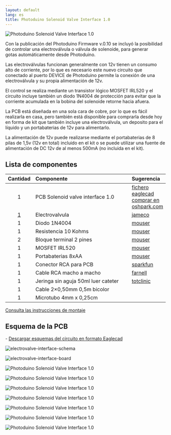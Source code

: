 ```yaml
---
layout: default
lang: es
title: Photoduino Solenoid Valve Interface 1.0
---
```

![](../../../../assets/images/IMG_4806.jpg "Photoduino Solenoid Valve Interface 1.0")

Con la publicación del Photoduino Firmware v.0.10 se incluyó la posibilidad de controlar una electroválvula o válvula de solenoide, para generar gotas automáticamente desde Photoduino.

Las electroválvulas funcionan generalmente con 12v tienen un consumo alto de corriente, por lo que es necesario este nuevo circuito que conectado al puerto DEVICE de Photoduino permite la conexión de una electroválvula y su propia alimentación de 12v.

El control se realiza mediante un transistor lógico MOSFET IRL520 y el circuito incluye también un diodo 1N4004 de protección para evitar que la corriente acumulada en la bobina del solenoide retorne hacia afuera.

La PCB está diseñada en una sola cara de cobre, por lo que es fácil realizarla en casa, pero también está disponible para comprarla desde hoy en forma de kit que también incluye una electroválvula, un deposito para el líquido y un portabaterias de 12v para alimentarlo.

La alimentación de 12v puede realizarse mediante el portabaterias de 8 pilas de 1,5v (12v en total) incluido en el kit o se puede utilizar una fuente de alimentación de DC 12v de al menos 500mA (no incluida en el kit).

## Lista de componentes

<table border="0" frame="VOID" rules="NONE" cellspacing="0">
<thead>
<tr>
<th style="text-align: center;" align="RIGHT" width="43" height="19">Cantidad</th>
<th align="LEFT" width="307">Componente</th>
<th align="LEFT" width="97">Sugerencia</th>
</tr>
</thead>
<colgroup>
<col width="43" />
<col width="307" />
<col width="97" /></colgroup>
<tbody>
<tr>
<td style="text-align: center;" align="RIGHT" width="43" height="19">1</td>
<td align="LEFT" width="307">PCB Solenoid valve interface 1.0</td>
<td align="LEFT" width="97"><a href="http://sourceforge.net/projects/photoduino/files/hardware/photoduino.solenoid.valve.interface.1.0.zip/download" target="_blank">fichero eaglecad</a> <br>
 <a href="https://oshpark.com/profiles/photoduino">comprar en oshpark.com</a></td>
</tr>
<tr>
<td style="text-align: center;" align="RIGHT" width="43" height="19"><a href="http://sourceforge.net/projects/photoduino/files/hardware/photoduino.solenoid.valve.interface.1.0.zip/download" target="_blank">1</a></td>
<td align="LEFT" width="307">Electrovalvula</td>
<td align="LEFT" width="97"><a href="http://www.jameco.com/webapp/wcs/stores/servlet/Product_10001_10001_169835_-1" target="_blank">jameco</a></td>
</tr>
<tr>
<td style="text-align: center;" align="RIGHT" height="18">1</td>
<td align="LEFT">Diodo 1N4004</td>
<td align="LEFT"><a href="http://es.mouser.com/ProductDetail/Fairchild-Semiconductor/1N4004/?qs=sGAEpiMZZMtbRapU8LlZD6Aoap19JQAxY2gML8gEYQU=" target="_blank">mouser</a></td>
</tr>
<tr>
<td style="text-align: center;" align="RIGHT" height="19">1</td>
<td align="LEFT">Resistencia 10 Kohms</td>
<td align="LEFT"><a href="http://es.mouser.com/ProductDetail/KOA-Speer/CF1-4CT52R103J/?qs=/ha2pyFaduhcR7YWghnBNohs8vFPbHXcGsL5ejOIEA8FpelIXoecIg==" target="_blank">mouser</a></td>
</tr>
<tr>
<td style="text-align: center;" align="RIGHT" height="18">2</td>
<td align="LEFT">Bloque terminal 2 pines</td>
<td align="LEFT"><a href="http://es.mouser.com/ProductDetail/TE-Connectivity/1546217-2/?qs=/ha2pyFadui5vPiFZWIRtlnll7gvt4j9cS3WxuW3x4U6b7MTIqipBA==" target="_blank">mouser</a></td>
</tr>
<tr>
<td style="text-align: center;" align="RIGHT" height="18">1</td>
<td align="LEFT">MOSFET IRL520</td>
<td align="LEFT"><a href="http://es.mouser.com/ProductDetail/Vishay/IRL520PBF/?qs=%2fha2pyFadugoFc60oJQhYd0RYsxf419zr4vF1d%2frxafGYvd3gH3YYQ%3d%3d" target="_blank">mouser</a></td>
</tr>
<tr>
<td style="text-align: center;" align="RIGHT" height="19">1</td>
<td align="LEFT">Portabaterias 8xAA</td>
<td align="LEFT"><a href="http://es.mouser.com/ProductDetail/Eagle-Plastic-Devices/12BH382A-GR/?qs=%2fha2pyFadui3zNDXDd7sNGvpURQZ7stWJIrkaUzvJZs%3d">mouser</a></td>
</tr>
<tr>
<td style="text-align: center;" align="RIGHT" height="19">1</td>
<td align="LEFT">Conector RCA para PCB</td>
<td align="LEFT"><a href="http://www.sparkfun.com/products/8631" target="_blank">sparkfun</a></td>
</tr>
<tr>
<td style="text-align: center;" align="RIGHT" height="18">1</td>
<td align="LEFT">Cable RCA macho a macho</td>
<td align="LEFT"><a href="http://es.farnell.com/pro-signal/av00243/lead-phono-plg-plg-1-2m/dp/3712205?Ntt=3712205">farnell</a></td>
</tr>
<tr>
<td style="text-align: center;" align="RIGHT" height="19">1</td>
<td align="LEFT">Jeringa sin aguja 50ml luer cateter</td>
<td align="LEFT"><a href="http://www.totclinic.com/jeringas-sin-aguja/62-jeringas-sin-aguja-de-50-ml-luer-cateter.html" target="_blank">totclinic</a></td>
</tr>
<tr>
<td style="text-align: center;" align="RIGHT" height="18">1</td>
<td align="LEFT">Cable 2&#215;0,50mm 0,5m bicolor</td>
<td align="LEFT"></td>
</tr>
<tr>
<td style="text-align: center;" align="RIGHT" height="19">1</td>
<td align="LEFT">Microtubo 4mm x 0,25cm</td>
<td align="LEFT"></td>
</tr>
</tbody>
</table>

[Consulta las instrucciones de montaje](instrucciones-de-montaje-solenoid-valve-interface/ "Instrucciones de montaje: Solenoid Valve Interface")

## Esquema de la PCB

\- [Descargar esquemas del circuito en formato Eaglecad](http://sourceforge.net/projects/photoduino/files/hardware/photoduino.solenoid.valve.interface.1.0.zip/download)

![](../../../../assets/images/electrovalve-interface-schema-600x492.png "electrovalve-interface-schema")

![](../../../../assets/images/electrovalve-interface-board-600x496.png "electrovalve-interface-board")

![](../../../../assets/images/IMG_5235.jpg "Photoduino Solenoid Valve Interface 1.0")

![](../../../../assets/images/IMG_4828.jpg "Photoduino Solenoid Valve Interface 1.0")

![](../../../../assets/images/IMG_5241.jpg "Photoduino Solenoid Valve Interface 1.0")

![](../../../../assets/images/IMG_5245.jpg "Photoduino Solenoid Valve Interface 1.0")

![](../../../../assets/images/IMG_5248.jpg "Photoduino Solenoid Valve Interface 1.0")

![](../../../../assets/images/IMG_5249.jpg "Photoduino Solenoid Valve Interface 1.0")

![](../../../../assets/images/IMG_5491.jpg "Photoduino Solenoid Valve Interface 1.0")

